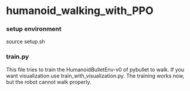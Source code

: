 # humanoid_walking_with_PPO

### setup environment
source setup.sh

### train.py
This file tries to train the HumanoidBulletEnv-v0 of pybullet to walk. If you want visualization use train_with_visualization.py. The training works now, but the robot cannot walk properly.